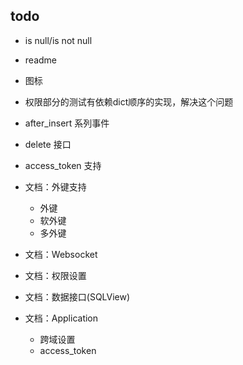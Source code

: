 
## todo

* is null/is not null

* readme

* 图标

* 权限部分的测试有依赖dict顺序的实现，解决这个问题

* after_insert 系列事件

* delete 接口

* access_token 支持

* 文档：外键支持
    + 外键
    + 软外键
    + 多外键

* 文档：Websocket

* 文档：权限设置

* 文档：数据接口(SQLView)

* 文档：Application
    + 跨域设置
    + access_token
